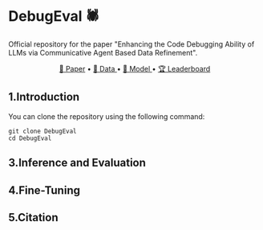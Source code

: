 # DebugEval 🕷️
Official repository for the paper "Enhancing the Code Debugging Ability of LLMs via
Communicative Agent Based Data Refinement".

<p align="center">
    <a href="">📜 Paper</a> •
    <a href="">🤗 Data </a> •
    <a href="">🤖 Model </a> •
    <a href="">🏆 Leaderboard</a> 
</p>

## 1.Introduction

You can clone the repository using the following command:

```
git clone DebugEval
cd DebugEval
```

## 3.Inference and Evaluation

## 4.Fine-Tuning

## 5.Citation

